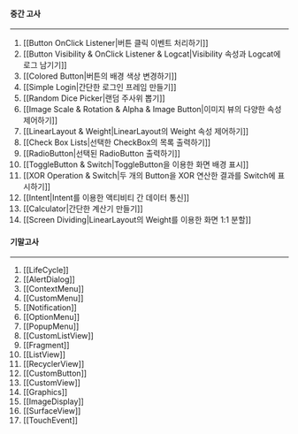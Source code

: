 #### 중간 고사
---
1. [[Button OnClick Listener|버튼 클릭 이벤트 처리하기]]
2. [[Button Visibility & OnClick Listener & Logcat|Visibility 속성과 Logcat에 로그 남기기]]
3. [[Colored Button|버튼의 배경 색상 변경하기]]
4. [[Simple Login|간단한 로그인 프레임 만들기]]
5. [[Random Dice Picker|랜덤 주사위 뽑기]]
6. [[Image Scale & Rotation & Alpha & Image Button|이미지 뷰의 다양한 속성 제어하기]]
7. [[LinearLayout & Weight|LinearLayout의 Weight 속성 제어하기]]
8. [[Check Box Lists|선택한 CheckBox의 목록 출력하기]]
9. [[RadioButton|선택된 RadioButton 출력하기]]
10. [[ToggleButton & Switch|ToggleButton을 이용한 화면 배경 표시]]
11. [[XOR Operation & Switch|두 개의 Button을 XOR 연산한 결과를 Switch에 표시하기]]
12. [[Intent|Intent를 이용한 액티비티 간 데이터 통신]]
13. [[Calculator|간단한 계산기 만들기]]
14. [[Screen Dividing|LinearLayout의 Weight를 이용한 화면 1:1 분할]]
#### 기말고사
---
1. [[LifeCycle]]
2. [[AlertDialog]]
3. [[ContextMenu]]
4. [[CustomMenu]]
5. [[Notification]]
6. [[OptionMenu]]
7. [[PopupMenu]]
8. [[CustomListView]]
9. [[Fragment]]
10. [[ListView]]
11. [[RecyclerView]]
12. [[CustomButton]]
13. [[CustomView]]
14. [[Graphics]]
15. [[ImageDisplay]]
16. [[SurfaceView]]
17. [[TouchEvent]]